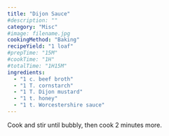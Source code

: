 ```yaml
---
title: "Dijon Sauce"
#description: ""
category: "Misc"
#image: filename.jpg
cookingMethod: "Baking"
recipeYield: "1 loaf"
#prepTime: "15M"
#cookTime: "1H"
#totalTime: "1H15M"
ingredients:
  - "1 c. beef broth"
  - "1 T. cornstarch"
  - "1 T. Dijon mustard"
  - "1 t. honey"
  - "1 t. Worcestershire sauce"
---
```


Cook and stir until bubbly, then cook 2 minutes more.
